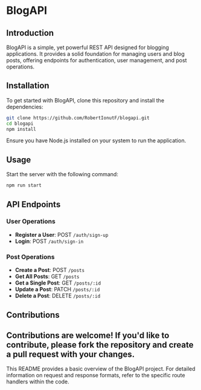 # BlogAPI

## Introduction

BlogAPI is a simple, yet powerful REST API designed for blogging applications. It provides a solid foundation for managing users and blog posts, offering endpoints for authentication, user management, and post operations.

## Installation

To get started with BlogAPI, clone this repository and install the dependencies:

```bash
git clone https://github.com/RobertIonutF/blogapi.git
cd blogapi
npm install
```

Ensure you have Node.js installed on your system to run the application.

## Usage

Start the server with the following command:

```bash
npm run start 
```

## API Endpoints

### User Operations

- **Register a User**: POST `/auth/sign-up`
- **Login**: POST `/auth/sign-in`

### Post Operations

- **Create a Post**: POST `/posts`
- **Get All Posts**: GET `/posts`
- **Get a Single Post**: GET `/posts/:id`
- **Update a Post**: PATCH `/posts/:id`
- **Delete a Post**: DELETE `/posts/:id`

## Contributions

Contributions are welcome! If you'd like to contribute, please fork the repository and create a pull request with your changes.
---

This README provides a basic overview of the BlogAPI project. For detailed information on request and response formats, refer to the specific route handlers within the code.
